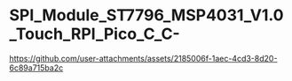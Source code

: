 # SPI_Module_ST7796_MSP4031_V1.0_Touch_RPI_Pico_C_C-

https://github.com/user-attachments/assets/2185006f-1aec-4cd3-8d20-6c89a715ba2c

